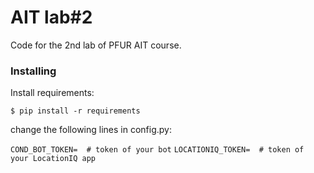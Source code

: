 # AIT lab#2
Code for the 2nd lab of PFUR AIT course.

### Installing
Install requirements:

`````$ pip install -r requirements`````

change the following lines in config.py:

``` COND_BOT_TOKEN=  # token of your bot ```
``` LOCATIONIQ_TOKEN=  # token of your LocationIQ app ```
